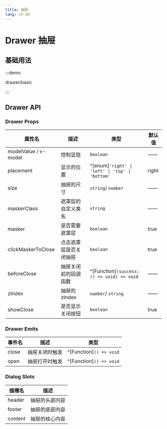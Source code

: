 ```yaml
---
title: 抽屉
lang: ch-ZH
---
```


# Drawer 抽屉

## 基础用法

:::demo

drawer/basic

:::

## Drawer API

### Drawer Props

| 属性名               | 描述                   | 类型                                            | 默认值 |
| -------------------- | ---------------------- | ----------------------------------------------- | ------ |
| modelValue / v-model | 控制显隐               | `boolean`                                       | ——     |
| placement            | 显示的位置             | ^[enum]`'right' \| 'left' \| 'top' \| 'bottom'` | right  |
| size                 | 抽屉的尺寸             | `string`/ `number`                              | ——     |
| maskerClass          | 遮罩层的自定义类名     | `string`                                        | ——     |
| masker               | 是否需要遮罩层         | `boolean`                                       | true   |
| clickMaskerToClose   | 点击遮罩层是否关闭抽屉 | `boolean`                                       | true   |
| beforeClose          | 抽屉关闭前的回调函数   | ^[Function]`(success: () => void) => void`      | ——     |
| zIndex               | 抽屉的zIndex           | `number`/ `string`                              | ——     |
| showClose            | 是否显示关闭按钮       | `boolean`                                       | true   |

### Drawer Emits

| 事件名 | 描述           | 类型                    |
| ------ | -------------- | ----------------------- |
| close  | 抽屉关闭时触发 | ^[Function]`() => void` |
| open   | 抽屉打开时触发 | ^[Function]`() => void` |

### Dialog Slots

| 插槽名  | 描述           |
| ------- | -------------- |
| header  | 抽屉的头部内容 |
| footer  | 抽屉的底部内容 |
| content | 抽屉的核心内容 |
